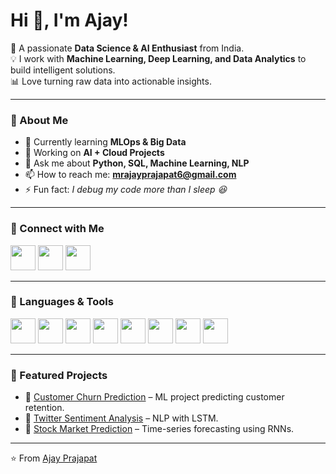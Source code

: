 # Hi 👋, I'm Ajay!

🚀 A passionate **Data Science & AI Enthusiast** from India.  
💡 I work with **Machine Learning, Deep Learning, and Data Analytics** to build intelligent solutions.  
📊 Love turning raw data into actionable insights.  

---

### 🔹 About Me
- 🌱 Currently learning **MLOps & Big Data**
- 🔭 Working on **AI + Cloud Projects**
- 💬 Ask me about **Python, SQL, Machine Learning, NLP**
- 📫 How to reach me: **mrajayprajapat6@gmail.com**
- ⚡ Fun fact: *I debug my code more than I sleep 😆*

---

### 🔹 Connect with Me
<p align="left">
<a href="https://linkedin.com/in/ajayprajapat"><img src="https://cdn.jsdelivr.net/gh/devicons/devicon/icons/linkedin/linkedin-original.svg" width="40"/></a>
<a href="https://twitter.com/ajay"><img src="https://cdn.jsdelivr.net/gh/devicons/devicon/icons/twitter/twitter-original.svg" width="40"/></a>
<a href="mailto:mrajayprajapat6@gmail.com"><img src="https://cdn.jsdelivr.net/gh/devicons/devicon/icons/google/google-original.svg" width="40"/></a>
</p>

---

### 🔹 Languages & Tools
<p align="left">
<img src="https://cdn.jsdelivr.net/gh/devicons/devicon/icons/python/python-original.svg" width="40"/>
<img src="https://cdn.jsdelivr.net/gh/devicons/devicon/icons/pandas/pandas-original.svg" width="40"/>
<img src="https://cdn.jsdelivr.net/gh/devicons/devicon/icons/numpy/numpy-original.svg" width="40"/>
<img src="https://cdn.jsdelivr.net/gh/devicons/devicon/icons/tensorflow/tensorflow-original.svg" width="40"/>
<img src="https://cdn.jsdelivr.net/gh/devicons/devicon/icons/pytorch/pytorch-original.svg" width="40"/>
<img src="https://cdn.jsdelivr.net/gh/devicons/devicon/icons/mysql/mysql-original.svg" width="40"/>
<img src="https://cdn.jsdelivr.net/gh/devicons/devicon/icons/git/git-original.svg" width="40"/>
<img src="https://cdn.jsdelivr.net/gh/devicons/devicon/icons/docker/docker-original.svg" width="40"/>
</p>

---

### 🔹 Featured Projects
- 📌 [Customer Churn Prediction](https://github.com/ajayprajapat/churn-prediction) – ML project predicting customer retention.
- 📌 [Twitter Sentiment Analysis](https://github.com/ajayprajapat/twitter-sentiment) – NLP with LSTM.
- 📌 [Stock Market Prediction](https://github.com/ajayprajapat/stock-predictor) – Time-series forecasting using RNNs.

---

⭐️ From [Ajay Prajapat](https://github.com/Ajayprajapat01)
